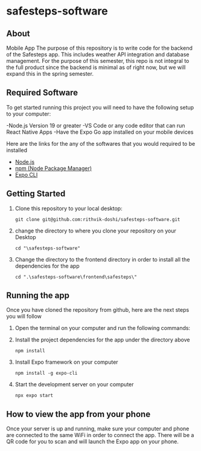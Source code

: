 # safesteps-software

## About
Mobile App
The purpose of this repository is to write code for the backend of the Safesteps app. This includes weather API integration and database management. For the purpose of this semester, this repo is not integral to the full product since the backend is minimal as of right now, but we will expand this in the spring semester.

## Required Software

To get started running this project you will need to have the following setup to your computer:

-Node.js Version 19 or greater 
-VS Code or any code editor that can run React Native Apps
-Have the Expo Go app installed on your mobile devices

Here are the links for the any of the softwares that you would required to be installed

- [Node.js](https://nodejs.org/)
- [npm (Node Package Manager)](https://www.npmjs.com/get-npm)
- [Expo CLI](https://docs.expo.dev/get-started/installation/)

## Getting Started 

1. Clone this repository to your local desktop:

   ```shell
   git clone git@github.com:rithvik-doshi/safesteps-software.git
   ```
2. change the directory to where you clone your repository on your Desktop 
   ```shell
   cd "\safesteps-software"
   ```
3. Change the directory to the frontend directory in order to install all the dependencies for the app
   ```shell
   cd ".\safesteps-software\frontend\safesteps\"
   ``` 
## Running the app
Once you have cloned the repository from github, here are the next steps you will follow
1. Open the terminal on your computer and run the following commands:

2. Install the project dependencies for the app under the directory above
   ```shell
   npm install 
   ```
3. Install Expo framework on your computer
   ```shell
   npm install -g expo-cli
   ```
4. Start the development server on your computer
   ```shell
   npx expo start
   ```

## How to view the app from your phone
Once your server is up and running, make sure your computer and phone are connected to the same WiFi in order to connect the app.
There will be a QR code for you to scan and will launch the Expo app on your phone.
   
